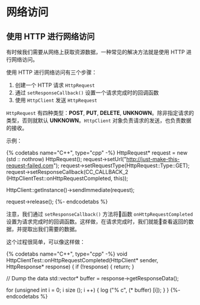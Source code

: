 # 网络访问

## 使用 HTTP 进行网络访问

有时候我们需要从网络上获取资源数据，一种常见的解决方法就是使用 HTTP 进行网络访问。

使用 HTTP 进行网络访问有三个步骤：

  1. 创建一个 HTTP 请求 `HttpRequest`
  1. 通过 `setResponseCallback()` 设置一个请求完成时的回调函数
  1. 使用 `HttpClient` 发送 `HttpRequest`

`HttpRequest` 有四种类型：__POST__, __PUT__, __DELETE__, __UNKNOWN__。除非指定请求的类型，否则就默认 __UNKNOWN__。`HttpClient` 对象负责请求的发送，也负责数据的接收。

示例：

{% codetabs name="C++", type="cpp" -%}
HttpRequest* request = new (std :: nothrow) HttpRequest();
request->setUrl("http://just-make-this-request-failed.com");
request->setRequestType(HttpRequest::Type::GET);
request->setResponseCallback(CC_CALLBACK_2 (HttpClientTest::onHttpRequestCompleted, this));

HttpClient::getInstance()->sendImmediate(request);

request->release();
{%- endcodetabs %}

注意，我们通过 `setResponseCallback()` 方法将函数 `onHttpRequestCompleted` 设置为请求完成时的回调函数。这样做，在请求完成时，我们就能查看返回的数据，并提取出我们需要的数据。

这个过程很简单，可以像这样做：

{% codetabs name="C++", type="cpp" -%}
void HttpClientTest::onHttpRequestCompleted(HttpClient* sender, HttpResponse* response)
{
  if (!response)
  {
    return;
  }

  // Dump the data
  std::vector<char>* buffer = response->getResponseData();

  for (unsigned int i = 0; i <buffer-> size (); i ++)
  {
    log ("% c", (* buffer) [i]);
  }
}
{%- endcodetabs %}
